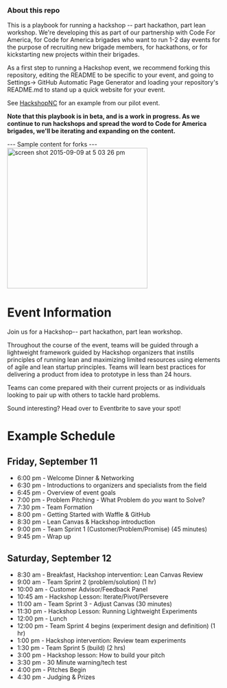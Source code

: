 ### About this repo

This is a playbook for running a hackshop -- part hackathon, part lean workshop. We're developing this as part of our partnership with Code For America, for Code for America brigades who want to run 1-2 day events for the purpose of recruiting new brigade members, for hackathons, or for kickstarting new projects within their brigades. 

As a first step to running a Hackshop event, we recommend forking this repository, editing the README to be specific to your event, and going to Settings-> GitHub Automatic Page Generator and loading your repository's README.md to stand up a quick website for your event. 

See [HackshopNC](http://waffleio.github.io/hackshopNC/) for an example from our pilot event. 

**Note that this playbook is in beta, and is a work in progress. As we continue to run hackshops and spread the word to Code for America brigades, we'll be iterating and expanding on the content.**


--- Sample content for forks ---
<img width="327" alt="screen shot 2015-09-09 at 5 03 26 pm" src="https://cloud.githubusercontent.com/assets/100216/9774168/b86355c8-5714-11e5-993e-395f1fb8c43c.png">

# Event Information

Join us for a Hackshop-- part hackathon, part lean workshop. 

Throughout the course of the event, teams will be guided through a lightweight framework guided by Hackshop organizers that instills principles of running lean and maximizing limited resources using elements of agile and lean startup principles. Teams will learn best practices for delivering a product from idea to prototype in less than 24 hours.

Teams can come prepared with their current projects or as individuals looking to pair up with others to tackle hard problems.

Sound interesting? Head over to Eventbrite to save your spot!

# Example Schedule

## Friday, September 11 
- 6:00 pm - Welcome Dinner & Networking 
- 6:30 pm - Introductions to organizers and specialists from the field 
- 6:45 pm - Overview of event goals
- 7:00 pm - Problem Pitching - What Problem do *you* want to Solve? 
- 7:30 pm - Team Formation 
- 8:00 pm - Getting Started with Waffle & GitHub 
- 8:30 pm - Lean Canvas & Hackshop introduction
- 9:00 pm - Team Sprint 1 (Customer/Problem/Promise) (45 minutes)
- 9:45 pm - Wrap up 

## Saturday, September 12 
- 8:30 am - Breakfast, Hackshop intervention: Lean Canvas Review 
- 9:00 am - Team Sprint 2 (problem/solution) (1 hr) 
- 10:00 am - Customer Advisor/Feedback Panel
- 10:45 am - Hackshop Lesson: Iterate/Pivot/Persevere
- 11:00 am - Team Sprint 3 - Adjust Canvas (30 minutes) 
- 11:30 pm - Hackshop Lesson: Running Lightweight Experiments
- 12:00 pm - Lunch 
- 12:00 pm - Team Sprint 4 begins (experiment design and definition) (1 hr)
- 1:00 pm - Hackshop intervention: Review team experiments 
- 1:30 pm - Team Sprint 5 (build) (2 hrs) 
- 3:00 pm - Hackshop lesson: How to build your pitch 
- 3:30 pm - 30 Minute warning/tech test 
- 4:00 pm - Pitches Begin 
- 4:30 pm - Judging & Prizes 





